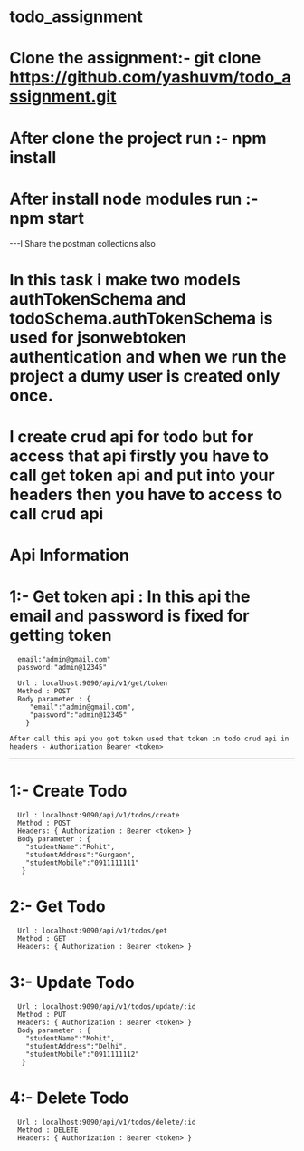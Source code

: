 # todo_assignment

# Clone the assignment:- git clone https://github.com/yashuvm/todo_assignment.git

# After clone the project run :- npm install

# After install node modules run :- npm start

---I Share the postman collections also 

# In this task i make two models authTokenSchema and todoSchema.authTokenSchema is used for jsonwebtoken authentication and when we run the project a dumy user is created only once.

# I create crud api for todo but for access that api firstly you have to call get token api and put into your headers then you have to access to call crud api

# Api Information

# 1:- Get token api : In this api the email and password is fixed for getting token

      email:"admin@gmail.com"
      password:"admin@12345"

      Url : localhost:9090/api/v1/get/token
      Method : POST
      Body parameter : {
         "email":"admin@gmail.com",
         "password":"admin@12345"
        }

    After call this api you got token used that token in todo crud api in headers - Authorization Bearer <token>
--------------------
# 1:- Create Todo

      Url : localhost:9090/api/v1/todos/create
      Method : POST
      Headers: { Authorization : Bearer <token> }
      Body parameter : {
        "studentName":"Rohit",
        "studentAddress":"Gurgaon",
        "studentMobile":"0911111111"
       }

# 2:- Get Todo

      Url : localhost:9090/api/v1/todos/get
      Method : GET
      Headers: { Authorization : Bearer <token> }
      
# 3:- Update Todo

      Url : localhost:9090/api/v1/todos/update/:id
      Method : PUT
      Headers: { Authorization : Bearer <token> }
      Body parameter : {
        "studentName":"Mohit",
        "studentAddress":"Delhi",
        "studentMobile":"0911111112"
       }
      
 # 4:- Delete Todo

      Url : localhost:9090/api/v1/todos/delete/:id
      Method : DELETE
      Headers: { Authorization : Bearer <token> }     